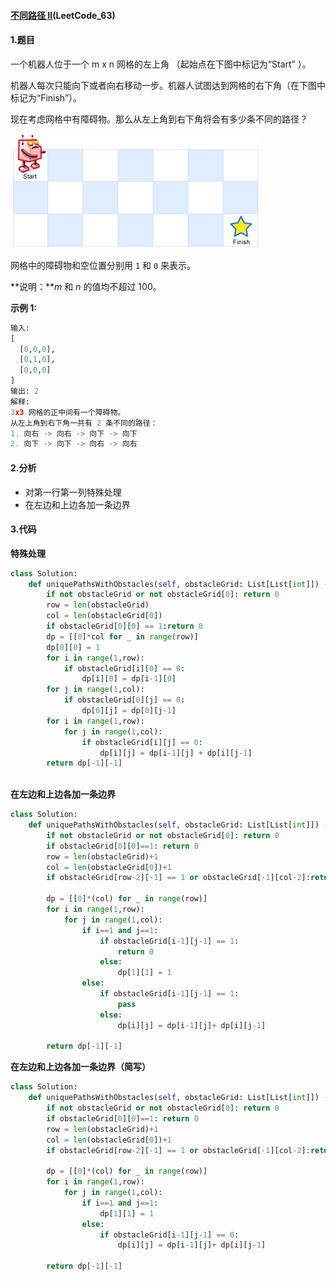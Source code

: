 #### [不同路径 II](https://leetcode-cn.com/problems/unique-paths-ii/)(LeetCode_63)

#### 1.题目

一个机器人位于一个 m x n 网格的左上角 （起始点在下图中标记为“Start” ）。

机器人每次只能向下或者向右移动一步。机器人试图达到网格的右下角（在下图中标记为“Finish”）。

现在考虑网格中有障碍物。那么从左上角到右下角将会有多少条不同的路径？

![img](不同路径2_LeetCode_63.assets/robot_maze.png)

网格中的障碍物和空位置分别用 `1` 和 `0` 来表示。

**说明：***m* 和 *n* 的值均不超过 100。

**示例 1:**

```python
输入:
[
  [0,0,0],
  [0,1,0],
  [0,0,0]
]
输出: 2
解释:
3x3 网格的正中间有一个障碍物。
从左上角到右下角一共有 2 条不同的路径：
1. 向右 -> 向右 -> 向下 -> 向下
2. 向下 -> 向下 -> 向右 -> 向右
```

#### 2.分析

- 对第一行第一列特殊处理
- 在左边和上边各加一条边界

#### 3.代码

**特殊处理**

```python
class Solution:
    def uniquePathsWithObstacles(self, obstacleGrid: List[List[int]]) -> int:    
        if not obstacleGrid or not obstacleGrid[0]: return 0
        row = len(obstacleGrid)
        col = len(obstacleGrid[0])
        if obstacleGrid[0][0] == 1:return 0
        dp = [[0]*col for _ in range(row)]
        dp[0][0] = 1
        for i in range(1,row):
            if obstacleGrid[i][0] == 0:
            	dp[i][0] = dp[i-1][0]
        for j in range(1,col):
            if obstacleGrid[0][j] == 0:
                dp[0][j] = dp[0][j-1]
        for i in range(1,row):
            for j in range(1,col):
                if obstacleGrid[i][j] == 0:
                    dp[i][j] = dp[i-1][j] + dp[i][j-1]
        return dp[-1][-1]
  
```

**在左边和上边各加一条边界**

```python
class Solution:
    def uniquePathsWithObstacles(self, obstacleGrid: List[List[int]]) -> int:
        if not obstacleGrid or not obstacleGrid[0]: return 0
        if obstacleGrid[0][0]==1: return 0
        row = len(obstacleGrid)+1
        col = len(obstacleGrid[0])+1
        if obstacleGrid[row-2][-1] == 1 or obstacleGrid[-1][col-2]:return 0
        
        dp = [[0]*(col) for _ in range(row)]
        for i in range(1,row):
            for j in range(1,col):
                if i==1 and j==1:
                    if obstacleGrid[i-1][j-1] == 1:
                        return 0
                    else:
                        dp[1][1] = 1
                else:
                    if obstacleGrid[i-1][j-1] == 1:
                        pass
                    else:
                        dp[i][j] = dp[i-1][j]+ dp[i][j-1]
       
        return dp[-1][-1]
```

**在左边和上边各加一条边界（简写）**

```python
class Solution:
    def uniquePathsWithObstacles(self, obstacleGrid: List[List[int]]) -> int:
        if not obstacleGrid or not obstacleGrid[0]: return 0
        if obstacleGrid[0][0]==1: return 0
        row = len(obstacleGrid)+1
        col = len(obstacleGrid[0])+1
        if obstacleGrid[row-2][-1] == 1 or obstacleGrid[-1][col-2]:return 0
        
        dp = [[0]*(col) for _ in range(row)]
        for i in range(1,row):
            for j in range(1,col):
                if i==1 and j==1:
                    dp[1][1] = 1
                else:
                    if obstacleGrid[i-1][j-1] == 0:
                        dp[i][j] = dp[i-1][j]+ dp[i][j-1]
       
        return dp[-1][-1]
```

